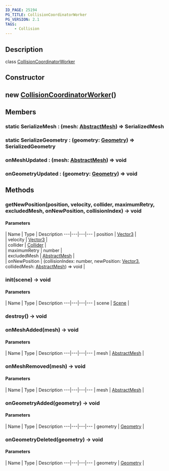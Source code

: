 ```yaml
---
ID_PAGE: 25194
PG_TITLE: CollisionCoordinatorWorker
PG_VERSION: 2.1
TAGS:
    - Collision
---
```

## Description

class [CollisionCoordinatorWorker](/classes/2.3/CollisionCoordinatorWorker)



## Constructor

##  new [CollisionCoordinatorWorker](/classes/2.3/CollisionCoordinatorWorker)()


## Members

### static  SerializeMesh : (mesh: [AbstractMesh](/classes/2.3/AbstractMesh)) =&gt; SerializedMesh



### static  SerializeGeometry : (geometry: [Geometry](/classes/2.3/Geometry)) =&gt; SerializedGeometry



### onMeshUpdated : (mesh: [AbstractMesh](/classes/2.3/AbstractMesh)) =&gt; void



### onGeometryUpdated : (geometry: [Geometry](/classes/2.3/Geometry)) =&gt; void



## Methods

### getNewPosition(position, velocity, collider, maximumRetry, excludedMesh, onNewPosition, collisionIndex) &rarr; void



#### Parameters
 | Name | Type | Description
---|---|---|---
 | position | [Vector3](/classes/2.3/Vector3) |   
 | velocity | [Vector3](/classes/2.3/Vector3) |   
 | collider | [Collider](/classes/2.3/Collider) |   
 | maximumRetry | number |   
 | excludedMesh | [AbstractMesh](/classes/2.3/AbstractMesh) |   
 | onNewPosition | (collisionIndex: number, newPosition: [Vector3](/classes/2.3/Vector3), collidedMesh: [AbstractMesh](/classes/2.3/AbstractMesh)) =&gt; void |   
### init(scene) &rarr; void



#### Parameters
 | Name | Type | Description
---|---|---|---
 | scene | [Scene](/classes/2.3/Scene) |   

### destroy() &rarr; void


### onMeshAdded(mesh) &rarr; void



#### Parameters
 | Name | Type | Description
---|---|---|---
 | mesh | [AbstractMesh](/classes/2.3/AbstractMesh) |   

### onMeshRemoved(mesh) &rarr; void



#### Parameters
 | Name | Type | Description
---|---|---|---
 | mesh | [AbstractMesh](/classes/2.3/AbstractMesh) |   

### onGeometryAdded(geometry) &rarr; void



#### Parameters
 | Name | Type | Description
---|---|---|---
 | geometry | [Geometry](/classes/2.3/Geometry) |   

### onGeometryDeleted(geometry) &rarr; void



#### Parameters
 | Name | Type | Description
---|---|---|---
 | geometry | [Geometry](/classes/2.3/Geometry) |   


